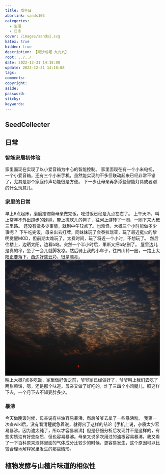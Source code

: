 ```yaml
---
title: 戊午日
abbrlink: sands103
categories:
  - 生活
  - 日志
cover: /images/sands2.svg
katex: true
hidden: true
description: 【聚沙成塔·九九九】
root: ../../
date: 2022-12-31 14:18:08
update: 2022-12-31 14:18:08
tags:
comments:
copyright:
aside:
password:
sticky:
keywords:
---
```


## SeedCollecter


## 日常
### 智能家居初体验
家里面现在实现了以小爱音箱为中心的智能控制。
家里面现在有一个小米电视，一个小爱音箱，还有三个小米手机，虽然能实现的不多但联动起来已经非常不错了，尤其是那个家庭传声功能很是方便。
下一步让母亲再多添些智能灯具或者别的什么玩意儿。

### 家里的日常
早上8点起床，磨磨蹭蹭帮母亲做完饭，吃过饭已经是九点左右了。
上午天冷，叫上常年不外出跑步的妹妹，带上撒欢儿的狗子，往河上游转了一圈，一圈下来大概三里路。
还没有做多少事情，就到中午12点了。也难怪，大概三个小时能做多少事呢？
下午吃完饭，母亲出去打牌，同妹妹玩了会泰拉瑞亚，玩了最近挺火的黎明觉醒MOD，但前期太难玩了，太费时间，玩了将近一个小时，不想玩了。
然后往楼上，边晒太阳，边看b站。突然一个半小时后，果断又把b站删了。
屋里边儿是真的冷，坐了一会儿就脚发凉。然后骑上我的小车子，往凹山转一圈，一路上太阳正要落下，西边好些云彩，很是漂亮。
![](../../../images/20221012/IMG_20221231_172024.jpg)
晚上大概7点多吃饭，家里做好饭之前，爷爷家已经做好了，爷爷叫上我们去吃了两张煎饼，嗯，还是那个味道。母亲又做了好吃的，炸了三四个小鸡腿儿，照这样下去，一个月下去不知要胖多少。

### 暴沸
今天做晚饭时候，母亲说有些油容易暴沸，然后爷爷去拿了一些暴沸粉。
我第一次查wiki后，没有看清楚就急着说，就得出了这样的结论【手机上说，杂质太少容易暴沸。因为油太纯了，所以才容易暴沸】但是仔细分析后发现并不是这样的，有些劣质油有好些杂质，但也容易暴沸。母亲又说多次用过的油根容易暴沸，我又看了一下百科原来液体里面的气体成分比较少的时候，更容易发生，这个原因可以比较合理地解释家里发生的那些情形。




## 植物发酵与山楂片味道的相似性